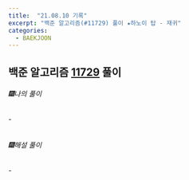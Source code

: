 ```yaml
---
title:  "21.08.10 기록"
excerpt: "백준 알고리즘(#11729) 풀이 ★하노이 탑 - 재귀"
categories:
  - BAEKJOON
---
```



## 백준 알고리즘 [11729](https://www.acmicpc.net/problem/11729) 풀이

###### 🎆나의 풀이<br/>
  -<br>

```java

```

###### 🎆해설 풀이<br/>
  -<br>

```java

```
